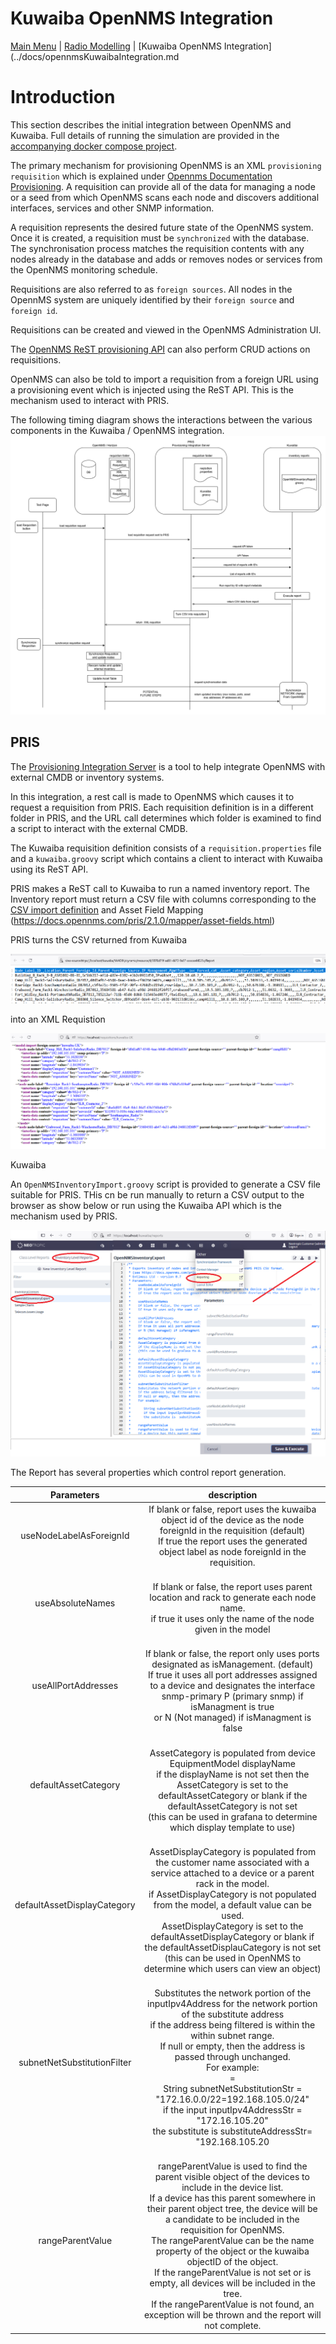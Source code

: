 # Kuwaiba OpenNMS Integration 

[Main Menu](../README.md) | [Radio Modelling](../docs/README.md) | [Kuwaiba OpenNMS Integration](../docs/opennmsKuwaibaIntegration.md

# Introduction

This section describes the initial integration between OpenNMS and Kuwaiba. 
Full details of running the simulation are provided in the [accompanying docker compose project](../../kuwaiba-docker-compose-radio).

The primary mechanism for provisioning OpenNMS is an XML `provisioning requisition` which is explained under [Opennms Documentation Provisioning](https://docs.opennms.com/meridian/2022/operation/provisioning/introduction.html).
A requisition can provide all of the data for managing a node or a seed from which OpenNMS scans each node and discovers additional interfaces, services and other SNMP information.

A requisition represents the desired future state of the OpenNMS system.
Once it is created, a requisition must be `synchronized` with the database. 
The synchronisation process matches the requisition contents with any nodes already in the database and adds or removes nodes or services from the OpenNMS monitoring schedule.

Requisitions are also referred to as `foreign sources`.
All nodes in the OpennMS system are uniquely identified by their `foreign source` and `foreign id`.

Requisitions can be created and viewed in the OpenNMS Administration UI.

The [OpenNMS ReST provisioning API](https://docs.opennms.com/meridian/2024/development/rest/requisitions.html) can also perform CRUD actions on requisitions. 

OpenNMS can also be told to import a requisition from a foreign URL using a provisioning event which is injected using the ReST API.
This is the mechanism used to interact with PRIS.

The following timing diagram shows the interactions between the various components in the Kuwaiba / OpenNMS integration.
![alt text](./images/kuwaiba-opennms-integration.png "Figure kuwaiba-opennms-integration.png")


## PRIS

The [Provisioning Integration Server](https://docs.opennms.com/pris/2.1.0/index.html) is a tool to help integrate OpenNMS with external CMDB or inventory systems.

In this integration, a rest call is made to OpenNMS which causes it to request a requisition from PRIS. 
Each requisition definition is in a different folder in PRIS, and the URL call determines which folder is examined to find a script to interact with the external CMDB.

The Kuwaiba requisition definition consists of a `requisition.properties` file and a `kuwaiba.groovy` script which contains a client to interact with Kuwaiba using its ReST API.

PRIS makes a ReST call to Kuwaiba to run a named inventory report. 
The Inventory report must return a CSV file with columns corresponding to the [ CSV import definition](https://docs.opennms.com/pris/2.1.0/sources/csv.html)
and Asset Field Mapping (https://docs.opennms.com/pris/2.1.0/mapper/asset-fields.html)

PRIS turns the CSV returned from Kuwaiba

![alt text](./images/CSVOut.png "Figure CSVOut.png")

into an XML Requistion

![alt text](./images/pris-requisition-import1.png "Figure pris-requisition-import1.png")


Kuwaiba

An `OpenNMSInventoryImport.groovy` script is provided to generate a CSV file suitable for PRIS.
THis cn be run manually to return a CSV output to the browser as show below or run using the Kuwaiba API which is the mechanism used by PRIS.

![alt text](./images/ReportGeneration1.png "Figure ReportGeneration1.png")

The Report has several properties which control report generation.

| Parameters | description |
|:----------:|:-----------:|
|useNodeLabelAsForeignId | If blank or false, report uses the kuwaiba object id of the device as the node foreignId in the requisition (default) <BR>If true the report uses the generated object label as node foreignId in the requisition. |
| useAbsoluteNames  | <BR>If blank or false, the report uses parent location and rack to generate each node name.<BR>if true it uses only the name of the node given in the model  |
|  useAllPortAddresses  | <BR>If blank or false, the report only uses ports designated as isManagement. (default)<BR>If true it uses all port addresses assigned to a device and designates the interface snmp-primary P (primary snmp) if isManagment is true<BR>or N (Not managed) if isManagment is false  |
| defaultAssetCategory  | <BR>AssetCategory is populated from device EquipmentModel displayName<BR>if the displayName is not set then the AssetCategory is set to the defaultAssetCategory or blank if the defaultAssetCategory is not set<BR>(this can be used in grafana to determine which display template to use)  |
| defaultAssetDisplayCategory  | <BR>AssetDisplayCategory is populated from the customer name associated with a service attached to a device or a parent rack in the model.<BR>if AssetDisplayCategory is not populated from the model, a default value can be used.<BR>AssetDisplayCategory is set to the defaultAssetDisplayCategory or blank if the defaultAssetDisplauCategory is not set<BR>(this can be used in OpenNMS to determine which users can view an object)  |
|    subnetNetSubstitutionFilter  | <BR>Substitutes the network portion of the inputIpv4Address for the network portion of the substitute address<BR>if the address being filtered is within the within subnet range.<BR>If null or empty, then the address is passed through unchanged.<BR>For example:<BR>                                    <within subnet>=<substitute subnet><BR>   String subnetNetSubstitutionStr = "172.16.0.0/22=192.168.105.0/24"<BR>   if the input inputIpv4AddressStr = "172.16.105.20"<BR>   the substitute is  substituteAddressStr= "192.168.105.20  |
| rangeParentValue |<BR>rangeParentValue is used to find the parent visible object of the devices to include in the device list.<BR>If a device has this parent somewhere in their parent object tree, the device will be a candidate to be included in the requisition for OpenNMS.<BR>The rangeParentValue can be the name property of the object or the kuwaiba objectID of the object.<BR>If the rangeParentValue is not set or is empty, all devices will be included in the tree.<BR>If the rangeParentValue is not found, an exception will be thrown and the report will not complete.  |

 












